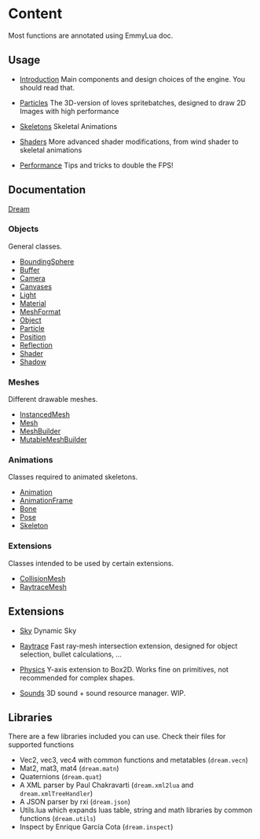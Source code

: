 # Content

Most functions are annotated using EmmyLua doc.

## Usage

- [Introduction](https://3dreamengine.github.io/3DreamEngine/docu/introduction)
  Main components and design choices of the engine. You should read that.

- [Particles](https://3dreamengine.github.io/3DreamEngine/docu/particles)
  The 3D-version of loves spritebatches, designed to draw 2D Images with high performance

- [Skeletons](https://3dreamengine.github.io/3DreamEngine/docu/skeletons)
  Skeletal Animations

- [Shaders](https://3dreamengine.github.io/3DreamEngine/docu/particles)
  More advanced shader modifications, from wind shader to skeletal animations

- [Performance](https://3dreamengine.github.io/3DreamEngine/docu/performance)
  Tips and tricks to double the FPS!

## Documentation
[Dream](https://3dreamengine.github.io/3DreamEngine/docu/classes/dream)


### Objects
General classes.
* [BoundingSphere](https://3dreamengine.github.io/3DreamEngine/docu/classes/boundingsphere)
* [Buffer](https://3dreamengine.github.io/3DreamEngine/docu/classes/buffer)
* [Camera](https://3dreamengine.github.io/3DreamEngine/docu/classes/camera)
* [Canvases](https://3dreamengine.github.io/3DreamEngine/docu/classes/canvases)
* [Light](https://3dreamengine.github.io/3DreamEngine/docu/classes/light)
* [Material](https://3dreamengine.github.io/3DreamEngine/docu/classes/material)
* [MeshFormat](https://3dreamengine.github.io/3DreamEngine/docu/classes/meshformat)
* [Object](https://3dreamengine.github.io/3DreamEngine/docu/classes/object)
* [Particle](https://3dreamengine.github.io/3DreamEngine/docu/classes/particle)
* [Position](https://3dreamengine.github.io/3DreamEngine/docu/classes/position)
* [Reflection](https://3dreamengine.github.io/3DreamEngine/docu/classes/reflection)
* [Shader](https://3dreamengine.github.io/3DreamEngine/docu/classes/shader)
* [Shadow](https://3dreamengine.github.io/3DreamEngine/docu/classes/shadow)

### Meshes
Different drawable meshes.
* [InstancedMesh](https://3dreamengine.github.io/3DreamEngine/docu/classes/instancedmesh)
* [Mesh](https://3dreamengine.github.io/3DreamEngine/docu/classes/mesh)
* [MeshBuilder](https://3dreamengine.github.io/3DreamEngine/docu/classes/meshbuilder)
* [MutableMeshBuilder](https://3dreamengine.github.io/3DreamEngine/docu/classes/mutablemeshbuilder)

### Animations
Classes required to animated skeletons.
* [Animation](https://3dreamengine.github.io/3DreamEngine/docu/classes/animation)
* [AnimationFrame](https://3dreamengine.github.io/3DreamEngine/docu/classes/animationframe)
* [Bone](https://3dreamengine.github.io/3DreamEngine/docu/classes/bone)
* [Pose](https://3dreamengine.github.io/3DreamEngine/docu/classes/pose)
* [Skeleton](https://3dreamengine.github.io/3DreamEngine/docu/classes/skeleton)

### Extensions
Classes intended to be used by certain extensions.
* [CollisionMesh](https://3dreamengine.github.io/3DreamEngine/docu/classes/collisionmesh)
* [RaytraceMesh](https://3dreamengine.github.io/3DreamEngine/docu/classes/raytracemesh)



## Extensions

- [Sky](https://3dreamengine.github.io/3DreamEngine/docu/extensions/sky)
  Dynamic Sky

- [Raytrace](https://3dreamengine.github.io/3DreamEngine/docu/extensions/raytrace)
  Fast ray-mesh intersection extension, designed for object selection, bullet calculations, ...

- [Physics](https://3dreamengine.github.io/3DreamEngine/docu/extensions/physics)
  Y-axis extension to Box2D. Works fine on primitives, not recommended for complex shapes.

- [Sounds](https://3dreamengine.github.io/3DreamEngine/docu/extensions/sounds)
  3D sound + sound resource manager. WIP.

## Libraries

There are a few libraries included you can use. Check their files for supported functions

* Vec2, vec3, vec4 with common functions and metatables (`dream.vecn`)
* Mat2, mat3, mat4 (`dream.matn`)
* Quaternions (`dream.quat`)
* A XML parser by Paul Chakravarti (`dream.xml2lua` and `dream.xmlTreeHandler`)
* A JSON parser by rxi (`dream.json`)
* Utils.lua which expands luas table, string and math libraries by common functions (`dream.utils`)
* Inspect by Enrique García Cota (`dream.inspect`)


